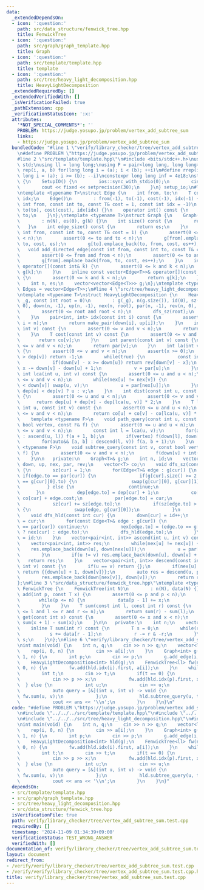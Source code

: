 ```yaml
---
data:
  _extendedDependsOn:
  - icon: ':question:'
    path: src/data_structure/fenwick_tree.hpp
    title: FenwickTree
  - icon: ':question:'
    path: src/graph/graph_template.hpp
    title: Graph
  - icon: ':question:'
    path: src/template/template.hpp
    title: template
  - icon: ':question:'
    path: src/tree/heavy_light_decomposition.hpp
    title: HeavyLightDecomposition
  _extendedRequiredBy: []
  _extendedVerifiedWith: []
  _isVerificationFailed: true
  _pathExtension: cpp
  _verificationStatusIcon: ':x:'
  attributes:
    '*NOT_SPECIAL_COMMENTS*': ''
    PROBLEM: https://judge.yosupo.jp/problem/vertex_add_subtree_sum
    links:
    - https://judge.yosupo.jp/problem/vertex_add_subtree_sum
  bundledCode: "#line 1 \"verify/library_checker/tree/vertex_add_subtree_sum.test.cpp\"\
    \n#define PROBLEM \"https://judge.yosupo.jp/problem/vertex_add_subtree_sum\"\n\
    #line 2 \"src/template/template.hpp\"\n#include <bits/stdc++.h>\nusing namespace\
    \ std;\nusing ll = long long;\nusing P = pair<long long, long long>;\n#define\
    \ rep(i, a, b) for(long long i = (a); i < (b); ++i)\n#define rrep(i, a, b) for(long\
    \ long i = (a); i >= (b); --i)\nconstexpr long long inf = 4e18;\nstruct SetupIO\
    \ {\n    SetupIO() {\n        ios::sync_with_stdio(0);\n        cin.tie(0);\n\
    \        cout << fixed << setprecision(30);\n    }\n} setup_io;\n#line 3 \"src/graph/graph_template.hpp\"\
    \ntemplate <typename T>\nstruct Edge {\n    int from, to;\n    T cost;\n    int\
    \ idx;\n    Edge()\n        : from(-1), to(-1), cost(-1), idx(-1) {}\n    Edge(const\
    \ int from, const int to, const T& cost = 1, const int idx = -1)\n        : from(from),\
    \ to(to), cost(cost), idx(idx) {}\n    operator int() const {\n        return\
    \ to;\n    }\n};\ntemplate <typename T>\nstruct Graph {\n    Graph(const int N)\n\
    \        : n(N), es(0), g(N) {}\n    int size() const {\n        return n;\n \
    \   }\n    int edge_size() const {\n        return es;\n    }\n    void add_edge(const\
    \ int from, const int to, const T& cost = 1) {\n        assert(0 <= from and from\
    \ < n);\n        assert(0 <= to and to < n);\n        g[from].emplace_back(from,\
    \ to, cost, es);\n        g[to].emplace_back(to, from, cost, es++);\n    }\n \
    \   void add_directed_edge(const int from, const int to, const T& cost = 1) {\n\
    \        assert(0 <= from and from < n);\n        assert(0 <= to and to < n);\n\
    \        g[from].emplace_back(from, to, cost, es++);\n    }\n    inline vector<Edge<T>>&\
    \ operator[](const int& k) {\n        assert(0 <= k and k < n);\n        return\
    \ g[k];\n    }\n    inline const vector<Edge<T>>& operator[](const int& k) const\
    \ {\n        assert(0 <= k and k < n);\n        return g[k];\n    }\n\n   private:\n\
    \    int n, es;\n    vector<vector<Edge<T>>> g;\n};\ntemplate <typename T>\nusing\
    \ Edges = vector<Edge<T>>;\n#line 4 \"src/tree/heavy_light_decomposition.hpp\"\
    \ntemplate <typename T>\nstruct HeavyLightDecomposition {\n    HeavyLightDecomposition(Graph<T>&\
    \ _g, const int root = 0)\n        : g(_g), n(g.size()), id(0), sz(n, 0), dep(n,\
    \ 0), down(n, -1), up(n, -1), nex(n, root), par(n, -1), rev(n, 0), co(n, 0) {\n\
    \        assert(0 <= root and root < n);\n        dfs_sz(root);\n        dfs_hld(root);\n\
    \    }\n    pair<int, int> idx(const int i) const {\n        assert(0 <= i and\
    \ i < n);\n        return make_pair(down[i], up[i]);\n    }\n    int depth(const\
    \ int v) const {\n        assert(0 <= v and v < n);\n        return dep[v];\n\
    \    }\n    T cost(const int v) const {\n        assert(0 <= v and v < n);\n \
    \       return co[v];\n    }\n    int parent(const int v) const {\n        assert(0\
    \ <= v and v < n);\n        return par[v];\n    }\n    int la(int v, int x) const\
    \ {\n        assert(0 <= v and v < n);\n        assert(x >= 0);\n        if(x\
    \ > dep[v]) return -1;\n        while(true) {\n            const int u = nex[v];\n\
    \            if(down[v] - x >= down[u]) return rev[down[v] - x];\n           \
    \ x -= down[v] - down[u] + 1;\n            v = par[u];\n        }\n    }\n   \
    \ int lca(int u, int v) const {\n        assert(0 <= u and u < n);\n        assert(0\
    \ <= v and v < n);\n        while(nex[u] != nex[v]) {\n            if(down[u]\
    \ < down[v]) swap(u, v);\n            u = par[nex[u]];\n        }\n        return\
    \ dep[u] < dep[v] ? u : v;\n    }\n    int dist(const int u, const int v) const\
    \ {\n        assert(0 <= u and u < n);\n        assert(0 <= v and v < n);\n  \
    \      return dep[u] + dep[v] - dep[lca(u, v)] * 2;\n    }\n    T length(const\
    \ int u, const int v) const {\n        assert(0 <= u and u < n);\n        assert(0\
    \ <= v and v < n);\n        return co[u] + co[v] - co[lca(u, v)] * 2;\n    }\n\
    \    template <typename F>\n    void path_query(const int u, const int v, const\
    \ bool vertex, const F& f) {\n        assert(0 <= u and u < n);\n        assert(0\
    \ <= v and v < n);\n        const int l = lca(u, v);\n        for(auto&& [a, b]\
    \ : ascend(u, l)) f(a + 1, b);\n        if(vertex) f(down[l], down[l] + 1);\n\
    \        for(auto&& [a, b] : descend(l, v)) f(a, b + 1);\n    }\n    template\
    \ <typename F>\n    void subtree_query(const int v, const bool vertex, const F&\
    \ f) {\n        assert(0 <= v and v < n);\n        f(down[v] + int(!vertex), up[v]);\n\
    \    }\n\n   private:\n    Graph<T>& g;\n    int n, id;\n    vector<int> sz, dep,\
    \ down, up, nex, par, rev;\n    vector<T> co;\n    void dfs_sz(const int cur)\
    \ {\n        sz[cur] = 1;\n        for(Edge<T>& edge : g[cur]) {\n           \
    \ if(edge.to == par[cur]) {\n                if(g[cur].size() >= 2 and edge.to\
    \ == g[cur][0].to) {\n                    swap(g[cur][0], g[cur][1]);\n      \
    \          } else {\n                    continue;\n                }\n      \
    \      }\n            dep[edge.to] = dep[cur] + 1;\n            co[edge.to] =\
    \ co[cur] + edge.cost;\n            par[edge.to] = cur;\n            dfs_sz(edge.to);\n\
    \            sz[cur] += sz[edge.to];\n            if(sz[edge.to] > sz[g[cur][0].to])\
    \ {\n                swap(edge, g[cur][0]);\n            }\n        }\n    }\n\
    \    void dfs_hld(const int cur) {\n        down[cur] = id++;\n        rev[down[cur]]\
    \ = cur;\n        for(const Edge<T>& edge : g[cur]) {\n            if(edge.to\
    \ == par[cur]) continue;\n            nex[edge.to] = (edge.to == g[cur][0].to\
    \ ? nex[cur] : edge.to);\n            dfs_hld(edge.to);\n        }\n        up[cur]\
    \ = id;\n    }\n    vector<pair<int, int>> ascend(int u, int v) const {\n    \
    \    vector<pair<int, int>> res;\n        while(nex[u] != nex[v]) {\n        \
    \    res.emplace_back(down[u], down[nex[u]]);\n            u = par[nex[u]];\n\
    \        }\n        if(u != v) res.emplace_back(down[u], down[v] + 1);\n     \
    \   return res;\n    }\n    vector<pair<int, int>> descend(const int u, const\
    \ int v) const {\n        if(u == v) return {};\n        if(nex[u] == nex[v])\
    \ return {{down[u] + 1, down[v]}};\n        auto res = descend(u, par[nex[v]]);\n\
    \        res.emplace_back(down[nex[v]], down[v]);\n        return res;\n    }\n\
    };\n#line 3 \"src/data_structure/fenwick_tree.hpp\"\ntemplate <typename T>\nstruct\
    \ FenwickTree {\n    FenwickTree(int N)\n        : n(N), data(N) {}\n    void\
    \ add(int p, const T x) {\n        assert(0 <= p and p < n);\n        ++p;\n \
    \       while(p <= n) {\n            data[p - 1] += x;\n            p += p & -p;\n\
    \        }\n    }\n    T sum(const int l, const int r) const {\n        assert(0\
    \ <= l and l <= r and r <= n);\n        return sum(r) - sum(l);\n    }\n    T\
    \ get(const int x) const {\n        assert(0 <= x and x < n);\n        return\
    \ sum(x + 1) - sum(x);\n    }\n\n   private:\n    int n;\n    vector<T> data;\n\
    \    inline T sum(int r) const {\n        T s = 0;\n        while(r > 0) {\n \
    \           s += data[r - 1];\n            r -= r & -r;\n        }\n        return\
    \ s;\n    }\n};\n#line 6 \"verify/library_checker/tree/vertex_add_subtree_sum.test.cpp\"\
    \nint main(void) {\n    int n, q;\n    cin >> n >> q;\n    vector<ll> a(n);\n\
    \    rep(i, 0, n) {\n        cin >> a[i];\n    }\n    Graph<int> g(n);\n    rep(i,\
    \ 1, n) {\n        int p;\n        cin >> p;\n        g.add_edge(i, p);\n    }\n\
    \    HeavyLightDecomposition<int> hld(g);\n    FenwickTree<ll> fw(n);\n    rep(i,\
    \ 0, n) {\n        fw.add(hld.idx(i).first, a[i]);\n    }\n    while(q--) {\n\
    \        int t;\n        cin >> t;\n        if(t == 0) {\n            ll p, x;\n\
    \            cin >> p >> x;\n            fw.add(hld.idx(p).first, x);\n      \
    \  } else {\n            int u;\n            cin >> u;\n            ll ans = 0;\n\
    \            auto query = [&](int u, int v) -> void {\n                ans +=\
    \ fw.sum(u, v);\n            };\n            hld.subtree_query(u, true, query);\n\
    \            cout << ans << '\\n';\n        }\n    }\n}\n"
  code: "#define PROBLEM \"https://judge.yosupo.jp/problem/vertex_add_subtree_sum\"\
    \n#include \"../../../src/template/template.hpp\"\n#include \"../../../src/graph/graph_template.hpp\"\
    \n#include \"../../../src/tree/heavy_light_decomposition.hpp\"\n#include \"../../../src/data_structure/fenwick_tree.hpp\"\
    \nint main(void) {\n    int n, q;\n    cin >> n >> q;\n    vector<ll> a(n);\n\
    \    rep(i, 0, n) {\n        cin >> a[i];\n    }\n    Graph<int> g(n);\n    rep(i,\
    \ 1, n) {\n        int p;\n        cin >> p;\n        g.add_edge(i, p);\n    }\n\
    \    HeavyLightDecomposition<int> hld(g);\n    FenwickTree<ll> fw(n);\n    rep(i,\
    \ 0, n) {\n        fw.add(hld.idx(i).first, a[i]);\n    }\n    while(q--) {\n\
    \        int t;\n        cin >> t;\n        if(t == 0) {\n            ll p, x;\n\
    \            cin >> p >> x;\n            fw.add(hld.idx(p).first, x);\n      \
    \  } else {\n            int u;\n            cin >> u;\n            ll ans = 0;\n\
    \            auto query = [&](int u, int v) -> void {\n                ans +=\
    \ fw.sum(u, v);\n            };\n            hld.subtree_query(u, true, query);\n\
    \            cout << ans << '\\n';\n        }\n    }\n}"
  dependsOn:
  - src/template/template.hpp
  - src/graph/graph_template.hpp
  - src/tree/heavy_light_decomposition.hpp
  - src/data_structure/fenwick_tree.hpp
  isVerificationFile: true
  path: verify/library_checker/tree/vertex_add_subtree_sum.test.cpp
  requiredBy: []
  timestamp: '2024-11-09 01:34:39+09:00'
  verificationStatus: TEST_WRONG_ANSWER
  verifiedWith: []
documentation_of: verify/library_checker/tree/vertex_add_subtree_sum.test.cpp
layout: document
redirect_from:
- /verify/verify/library_checker/tree/vertex_add_subtree_sum.test.cpp
- /verify/verify/library_checker/tree/vertex_add_subtree_sum.test.cpp.html
title: verify/library_checker/tree/vertex_add_subtree_sum.test.cpp
---
```

